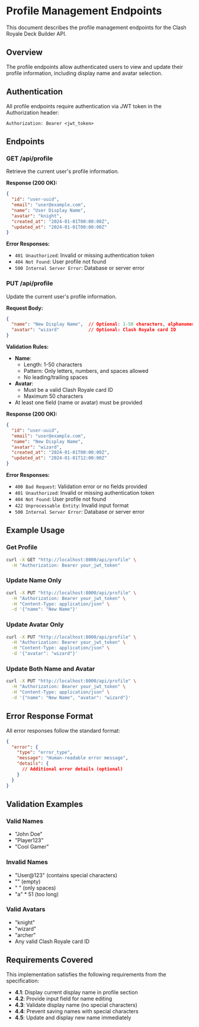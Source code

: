 # Profile Management Endpoints

This document describes the profile management endpoints for the Clash Royale Deck Builder API.

## Overview

The profile endpoints allow authenticated users to view and update their profile information, including display name and avatar selection.

## Authentication

All profile endpoints require authentication via JWT token in the Authorization header:
```
Authorization: Bearer <jwt_token>
```

## Endpoints

### GET /api/profile

Retrieve the current user's profile information.

**Response (200 OK):**
```json
{
  "id": "user-uuid",
  "email": "user@example.com",
  "name": "User Display Name",
  "avatar": "knight",
  "created_at": "2024-01-01T00:00:00Z",
  "updated_at": "2024-01-01T00:00:00Z"
}
```

**Error Responses:**
- `401 Unauthorized`: Invalid or missing authentication token
- `404 Not Found`: User profile not found
- `500 Internal Server Error`: Database or server error

### PUT /api/profile

Update the current user's profile information.

**Request Body:**
```json
{
  "name": "New Display Name",  // Optional: 1-50 characters, alphanumeric and spaces only
  "avatar": "wizard"           // Optional: Clash Royale card ID
}
```

**Validation Rules:**
- **Name**: 
  - Length: 1-50 characters
  - Pattern: Only letters, numbers, and spaces allowed
  - No leading/trailing spaces
- **Avatar**: 
  - Must be a valid Clash Royale card ID
  - Maximum 50 characters
- At least one field (name or avatar) must be provided

**Response (200 OK):**
```json
{
  "id": "user-uuid",
  "email": "user@example.com",
  "name": "New Display Name",
  "avatar": "wizard",
  "created_at": "2024-01-01T00:00:00Z",
  "updated_at": "2024-01-01T12:00:00Z"
}
```

**Error Responses:**
- `400 Bad Request`: Validation error or no fields provided
- `401 Unauthorized`: Invalid or missing authentication token
- `404 Not Found`: User profile not found
- `422 Unprocessable Entity`: Invalid input format
- `500 Internal Server Error`: Database or server error

## Example Usage

### Get Profile
```bash
curl -X GET "http://localhost:8000/api/profile" \
  -H "Authorization: Bearer your_jwt_token"
```

### Update Name Only
```bash
curl -X PUT "http://localhost:8000/api/profile" \
  -H "Authorization: Bearer your_jwt_token" \
  -H "Content-Type: application/json" \
  -d '{"name": "New Name"}'
```

### Update Avatar Only
```bash
curl -X PUT "http://localhost:8000/api/profile" \
  -H "Authorization: Bearer your_jwt_token" \
  -H "Content-Type: application/json" \
  -d '{"avatar": "wizard"}'
```

### Update Both Name and Avatar
```bash
curl -X PUT "http://localhost:8000/api/profile" \
  -H "Authorization: Bearer your_jwt_token" \
  -H "Content-Type: application/json" \
  -d '{"name": "New Name", "avatar": "wizard"}'
```

## Error Response Format

All error responses follow the standard format:
```json
{
  "error": {
    "type": "error_type",
    "message": "Human-readable error message",
    "details": {
      // Additional error details (optional)
    }
  }
}
```

## Validation Examples

### Valid Names
- "John Doe"
- "Player123"
- "Cool Gamer"

### Invalid Names
- "User@123" (contains special characters)
- "" (empty)
- "   " (only spaces)
- "a" * 51 (too long)

### Valid Avatars
- "knight"
- "wizard"
- "archer"
- Any valid Clash Royale card ID

## Requirements Covered

This implementation satisfies the following requirements from the specification:

- **4.1**: Display current display name in profile section
- **4.2**: Provide input field for name editing
- **4.3**: Validate display name (no special characters)
- **4.4**: Prevent saving names with special characters
- **4.5**: Update and display new name immediately